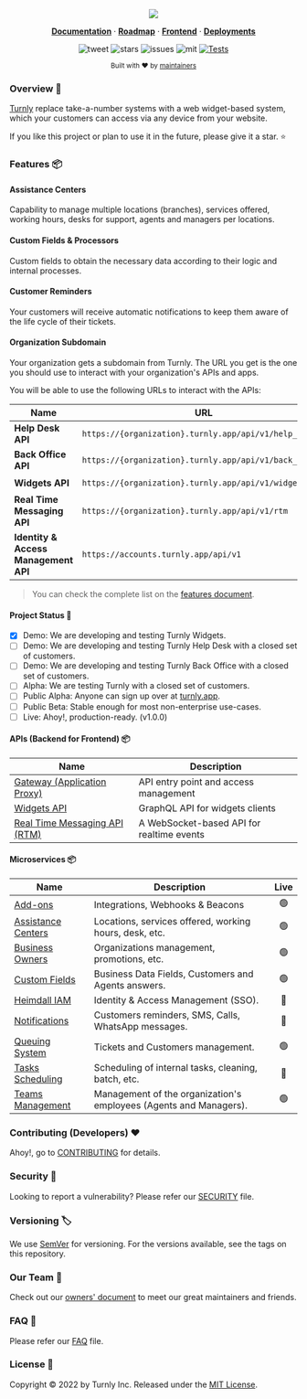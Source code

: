 <div align="center">
  <p align="center">
      <a href="https://turnly.app" target="_blank" rel="noopener">
          <img src="https://user-images.githubusercontent.com/40646537/179213717-82130281-cfb2-4126-951b-abc849687113.png" />
      </a>
  </p>

  <p align="center">
    <a href="https://docs.turnly.app"><strong>Documentation</strong></a> ·
    <a href="https://github.com/orgs/turnly/projects/2"><strong>Roadmap</strong></a> ·
    <a href="https://github.com/turnly/asgard"><strong>Frontend</strong></a> ·
    <a href="/docs/deployment.md"><strong>Deployments</strong></a>
    <br />
  </p>

  ![tweet](https://img.shields.io/twitter/url?style=social&url=https%3A%2F%2Ftwitter.com%2Fturnlyapp)
  ![stars](https://img.shields.io/github/stars/turnly/turnly)
  ![issues](https://img.shields.io/github/issues/turnly/turnly)
  ![mit](https://img.shields.io/github/license/turnly/turnly)
  [![Tests](https://github.com/turnly/turnly/actions/workflows/lint-and-tests.yml/badge.svg)](https://github.com/turnly/turnly/actions)

  <p>
    <sub>
      Built with ❤︎ by
      <a href="/OWNERS.md">
        maintainers
      </a>
    </sub>
  </p>
</div>

### Overview 📖

[Turnly](https://turnly.app) replace take-a-number systems with a web widget-based system,
which your customers can access via any device from your website.

If you like this project or plan to use it in the future, please give it a star. ⭐

### Features 📦

#### Assistance Centers

Capability to manage multiple locations (branches), services offered, working hours,
desks for support, agents and managers per locations.

#### Custom Fields & Processors

Custom fields to obtain the necessary data according to their logic and internal processes.

#### Customer Reminders

Your customers will receive automatic notifications to keep
them aware of the life cycle of their tickets.

#### Organization Subdomain

Your organization gets a subdomain from Turnly.
The URL you get is the one you should use to interact with your organization's APIs and apps.

You will be able to use the following URLs to interact with the APIs:

| Name                                  | URL                                                      | Live |
| ------------------------------------- | -------------------------------------------------------- |:----:|
| **Help Desk API**                     | `https://{organization}.turnly.app/api/v1/help_desk`     | 🔴   |
| **Back Office API**                   | `https://{organization}.turnly.app/api/v1/back_office`   | 🔴   |
| **Widgets API**                       | `https://{organization}.turnly.app/api/v1/widgets`       | 🟢   |
| **Real Time Messaging API**           | `https://{organization}.turnly.app/api/v1/rtm`           | 🟢   |
| **Identity & Access Management API**  | `https://accounts.turnly.app/api/v1`                     | 🔴   |

> You can check the complete list on the [features document](/docs/features.md).

#### Project Status 🚧

- [x] Demo: We are developing and testing Turnly Widgets.
- [ ] Demo: We are developing and testing Turnly Help Desk with a closed set of customers.
- [ ] Demo: We are developing and testing Turnly Back Office with a closed set of customers.
- [ ] Alpha: We are testing Turnly with a closed set of customers.
- [ ] Public Alpha: Anyone can sign up over at [turnly.app](https://turnly.app).
- [ ] Public Beta: Stable enough for most non-enterprise use-cases.
- [ ] Live: Ahoy!, production-ready. (v1.0.0)

#### APIs (Backend for Frontend) 📦

| Name                                                  | Description                                  |
| ----------------------------------------------------- | -------------------------------------------- |
| [Gateway (Application Proxy)](/apps/gateway)          | API entry point and access management        |
| [Widgets API](/apps/widgets-api)                      | GraphQL API for widgets clients              |
| [Real Time Messaging API (RTM)](/apps/realtime-api)   | A WebSocket-based API for realtime events    |

#### Microservices 📦

| Name                                            | Description                                                       | Live |
| ----------------------------------------------- | ----------------------------------------------------------------- |:----:|
| [Add-ons](/apps/addons)                         | Integrations, Webhooks & Beacons                                  | 🟢   |
| [Assistance Centers](/apps/assistance-centers)  | Locations, services offered, working hours, desk, etc.            | 🟢   |
| [Business Owners](/apps/business-owners)        | Organizations management, promotions, etc.                        | 🟢   |
| [Custom Fields](/apps/custom-fields)            | Business Data Fields, Customers and Agents answers.               | 🟢   |
| [Heimdall IAM](/apps/heimdall)                  | Identity & Access Management (SSO).                               | 🔴   |
| [Notifications](/apps/notifications)            | Customers reminders, SMS, Calls, WhatsApp messages.               | 🔴   |
| [Queuing System](/apps/queuing-system)          | Tickets and Customers management.                                 | 🟢   |
| [Tasks Scheduling](/apps/tasks-scheduling)      | Scheduling of internal tasks, cleaning, batch, etc.               | 🔴   |
| [Teams Management](/apps/teams)                 | Management of the organization's employees (Agents and Managers). | 🟢   |

### Contributing (Developers) ❤️

Ahoy!, go to [CONTRIBUTING](/CONTRIBUTING.md) for details.

### Security 🔐

Looking to report a vulnerability? Please refer our [SECURITY](/SECURITY.md) file.

### Versioning 🏷️

We use [SemVer](https://semver.org/spec/v2.0.0.html) for versioning.
For the versions available, see the tags on this repository.

### Our Team 🦦

Check out our [owners' document](/OWNERS.md) to meet our great maintainers and friends.

### FAQ 🎲

Please refer our [FAQ](/docs/faq.md) file.

### License 📝

Copyright © 2022 by Turnly Inc. Released under the [MIT License](/LICENSE).
